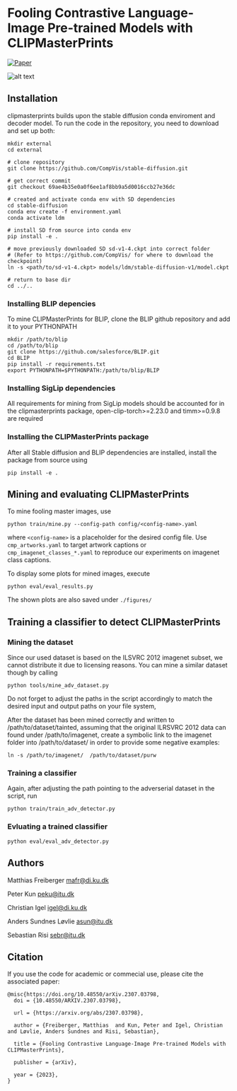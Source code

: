 # Fooling Contrastive Language-Image Pre-trained Models with CLIPMasterPrints

[![Paper](https://img.shields.io/badge/paper-arxiv.2307.03798-B31B1B.svg)](https://arxiv.org/abs/2307.03798) 

![alt text](static/demo.gif)

Installation
-------

clipmasterprints builds upon the stable diffusion conda enviroment and decoder model.
To run the code in the repository, you need to download and set up both:

```
mkdir external
cd external

# clone repository
git clone https://github.com/CompVis/stable-diffusion.git

# get correct commit
git checkout 69ae4b35e0a0f6ee1af8bb9a5d0016ccb27e36dc

# created and activate conda env with SD dependencies
cd stable-diffusion
conda env create -f environment.yaml
conda activate ldm

# install SD from source into conda env
pip install -e .

# move previously downloaded SD sd-v1-4.ckpt into correct folder
# (Refer to https://github.com/CompVis/ for where to download the checkpoint)
ln -s <path/to/sd-v1-4.ckpt> models/ldm/stable-diffusion-v1/model.ckpt 

# return to base dir
cd ../..

```



### Installing  BLIP depencies

To mine CLIPMasterPrints for BLIP, clone the BLIP github repository and add it to your PYTHONPATH

```
mkdir /path/to/blip
cd /path/to/blip
git clone https://github.com/salesforce/BLIP.git
cd BLIP
pip install -r requirements.txt
export PYTHONPATH=$PYTHONPATH:/path/to/blip/BLIP
```


### Installing SigLip dependencies

All requirements for mining from SigLip models should be accounted for in the clipmasterprints package, open-clip-torch>=2.23.0 and timm>=0.9.8 are required

### Installing the CLIPMasterPrints package

After all Stable diffusion and BLIP dependencies are installed, install the package from source using

```
pip install -e .
```

Mining and evaluating CLIPMasterPrints
-------

To mine fooling master images, use
```
python train/mine.py --config-path config/<config-name>.yaml
```
where ```<config-name>``` is a placeholder for the desired config file.
Use ```cmp_artworks.yaml``` to target artwork captions or ```cmp_imagenet_classes_*.yaml``` to reproduce our experiments on imagenet class captions.

To display some plots for mined images, execute
```
python eval/eval_results.py
```
The shown plots are also saved under ```./figures/```

Training a classifier to detect CLIPMasterPrints
-------

### Mining the dataset
Since our used dataset is based on the ILSVRC 2012 imagenet subset, we cannot distribute it due to licensing reasons. You can mine a similar dataset though by calling

```
python tools/mine_adv_dataset.py
```
Do not forget to adjust the paths in the script accordingly to match the desired input and output paths on your file system,

After the dataset has been mined correctly and written to /path/to/dataset/tainted, assuming that the original ILRSVRC 2012 data can found under /path/to/imagenet, create a symbolic link to the imagenet folder into  /path/to/dataset/ in order to provide some negative examples:

```
ln -s /path/to/imagenet/  /path/to/dataset/purw
```

### Training a classifier
Again, after adjusting the path pointing to the adverserial dataset in the script, run

```
python train/train_adv_detector.py
```

### Evluating a trained classifier

```
python eval/eval_adv_detector.py
```


Authors
-------

Matthias Freiberger <mafr@di.ku.dk>

Peter Kun <peku@itu.dk>

Christian Igel <igel@di.ku.dk>

Anders Sundnes Løvlie <asun@itu.dk>
 
Sebastian Risi <sebr@itu.dk>

Citation
------
If you use the code for academic or commecial use, please cite the associated paper:
```
@misc{https://doi.org/10.48550/arXiv.2307.03798,
  doi = {10.48550/ARXIV.2307.03798},
  
  url = {https://arxiv.org/abs/2307.03798},
  
  author = {Freiberger, Matthias  and Kun, Peter and Igel, Christian and Løvlie, Anders Sundnes and Risi, Sebastian},
  
  title = {Fooling Contrastive Language-Image Pre-trained Models with CLIPMasterPrints},
  
  publisher = {arXiv},
  
  year = {2023},
}
